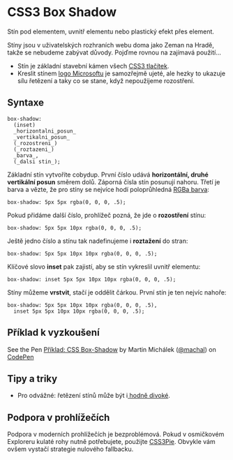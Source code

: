 
CSS3 Box Shadow
===========

Stín pod elementem, uvnitř elementu nebo plastický efekt přes element.
  
Stíny jsou v uživatelských rozhraních webu doma jako Zeman na Hradě, takže se nebudeme zabývat důvody. Pojďme rovnou na zajímavá použití…

* Stín je základní stavební kámen všech [CSS3 tlačítek](http://hellohappy.org/css3-buttons/). 
* Kreslit stínem [logo Microsoftu](http://codepen.io/zhusee2/pen/qJuzw) je samozřejmě ujeté, ale hezky to ukazuje sílu řetězení a taky co se stane, když nepoužijeme rozostření.


Syntaxe
-------
  
    box-shadow:  
      (inset)  
      _horizontalni_posun_  
      _vertikalni_posun_  
      (_rozostreni_)  
      (_roztazeni_)  
      _barva_,  
      (_dalsi stin_);
  
Základní stín vytvoříte cobydup. První číslo udává **horizontální, druhé vertikální posun** směrem dolů. Záporná čísla stín posunují nahoru. Třetí je barva a vězte, že pro stíny se nejvíce hodí poloprůhledná [RGBa barva](/css3-rgba):

    box-shadow: 5px 5px rgba(0, 0, 0, .5);

Pokud přidáme další číslo, prohlížeč pozná, že jde o **rozostření** stínu:

    box-shadow: 5px 5px 10px rgba(0, 0, 0, .5);
  
Ještě jedno číslo a stínu tak nadefinujeme i **roztažení** do stran:

    box-shadow: 5px 5px 10px 10px rgba(0, 0, 0, .5);
  
Klíčové slovo **inset** pak zajistí, aby se stín vykreslil uvnitř elementu:
    
    box-shadow: inset 5px 5px 10px 10px rgba(0, 0, 0, .5);
  
Stíny můžeme **vrstvit**, stačí je oddělit čárkou. První stín je ten nejvíc nahoře:

    box-shadow: 5px 5px 10px 10px rgba(0, 0, 0, .5), 
      inset 5px 5px 10px 10px rgba(0, 0, 0, .5);
      
Příklad k vyzkoušení
--------------------

<p data-height="220" data-theme-id="502" data-slug-hash="lAoDv" data-user="machal" data-default-tab="result" class='codepen'>See the Pen <a href='http://codepen.io/machal/pen/lAoDv'>Příklad: CSS Box-Shadow</a> by Martin Michálek (<a href='http://codepen.io/machal'>@machal</a>) on <a href='http://codepen.io'>CodePen</a></p>
<script async src="http://codepen.io/assets/embed/ei.js"></script>      

Tipy a triky
------------

 - Pro odvážné: řetězení stínů může být i[ hodně
   divoké](http://dabblet.com/gist/2043600).

Podpora v prohlížečích
----------------------

Podpora v moderních prohlížečích je bezproblémová. Pokud v osmičkovém Exploreru kulaté rohy nutně potřebujete, použijte [CSS3Pie](http://css3pie.com/). Obvykle vám ovšem vystačí strategie nulového fallbacku.